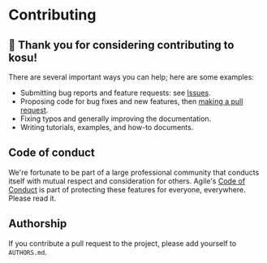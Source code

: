 # Contributing

## :raised_hands: Thank you for considering contributing to kosu!

There are several important ways you can help; here are some examples:

- Submitting bug reports and feature requests: see [Issues](https://github.com/agilescientific/kosu/issues).
- Proposing code for bug fixes and new features, then [making a pull request](https://docs.github.com/en/pull-requests/collaborating-with-pull-requests/proposing-changes-to-your-work-with-pull-requests/about-pull-requests).
- Fixing typos and generally improving the documentation.
- Writing tutorials, examples, and how-to documents.

## Code of conduct

We're fortunate to be part of a large professional community that conducts itself with mutual respect and consideration for others. Agile's [Code of Conduct](https://github.com/agilescientific/corporate/blob/main/CODE_OF_CONDUCT.md) is part of protecting these features for everyone, everywhere. Please read it.

## Authorship

If you contribute a pull request to the project, please add yourself to `AUTHORS.md`.
